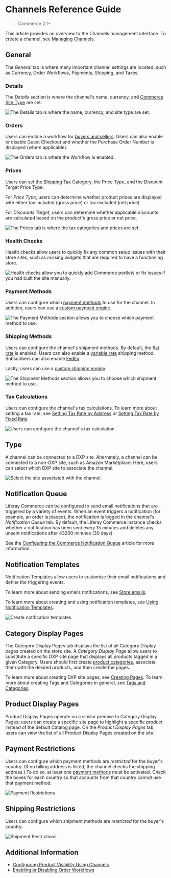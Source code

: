 # Channels Reference Guide

> Commerce 2.1+

This article provides an overview to the Channels management interface. To create a channel, see [Managing Channels](./managing-channels.md).

## General

The _General_ tab is where many important channel settings are located, such as Currency, Order Workflows, Payments, Shipping, and Taxes.

### Details

The _Details_ section is where the channel's name, currency, and [Commerce Site Type](../../../starting-a-store/sites-and-site-types.md) are set.

![The Details tab is where the name, currency, and site type are set.](./channels-reference-guide/images/01.png)

### Orders

Users can enable a workflow for [buyers and sellers](../../../orders-and-fulfillment/order-workflows/introduction-to-order-workflows.md). Users can also enable or disable Guest Checkout and whether the Purchase Order Number is displayed (where applicable).

![The Orders tab is where the Workflow is enabled.](./channels-reference-guide/images/02.png)

### Prices

Users can set the [Shipping Tax Category](../../../store-administration/configuring-taxes/creating-tax-categories.md), the Price Type, and the Discount Target Price Type.

For _Price Type_, users can determine whether product prices are displayed with either tax included (gross price) or tax excluded (net price).

For _Discounts Target_, users can determine whether applicable discounts are calculated based on the product's gross price or net price.

![The Prices tab is where the tax categories and prices are set.](./channels-reference-guide/images/03.png)

### Health Checks

Health checks allow users to quickly fix any common setup issues with their store sites, such as missing widgets that are required to have a functioning store.

![Health checks allow you to quickly add Commerce portlets or fix issues if you had built the site manually.](./channels-reference-guide/images/04.png)

### Payment Methods

Users can configure which [payment methods](../../../store-administration/configuring-payment-methods/managing-payment-methods.md) to use for the channel. In addition, users can use a [custom payment engine](../../../developer-guide/implementing-a-new-payment-method.md).

![The Payment Methods section allows you to choose which payment method to use.](./channels-reference-guide/images/05.png)

### Shipping Methods

Users can configure the channel's shipment methods. By default, the [flat rate](../../../store-administration/configuring-shipping-methods/using-the-flat-rate-shipping-method.md) is enabled. Users can also enable a [variable rate](../../../store-administration/configuring-shipping-methods/using-the-variable-rate-shipping-method.md) shipping method. Subscribers can also enable [FedEx](../../../store-administration/configuring-shipping-methods/using-the-fedex-shipping-method.md).

Lastly, users can use a [custom shipping engine](../../../developer-guide/implementing-a-new-shipping-engine.md).

![The Shipment Methods section allows you to choose which shipment method to use.](./channels-reference-guide/images/06.png)

### Tax Calculations

Users can configure the channel's tax calculations. To learn more about setting a tax rate, see [Setting Tax Rate by Address](../../../store-administration/configuring-taxes/setting-tax-rate-by-address.md) or [Setting Tax Rate by Fixed Rate](../../../store-administration/configuring-taxes/setting-tax-rate-by-fixed-rate.md)

![Users can configure the channel's tax calculation.](./channels-reference-guide/images/07.png)

## Type

A channel can be connected to a DXP site. Alternately, a channel can be connected to a non-DXP site, such as Amazon Marketplace. Here, users can select which DXP site to associate the channel.

![Select the site associated with the channel.](./channels-reference-guide/images/10.png)

## Notification Queue

Liferay Commerce can be configured to send email notifications that are triggered by a variety of events. When an event triggers a notification (for example, an order is placed), the notification is logged in the channel's _Notification Queue_ tab. By default, the Liferay Commerce instance checks whether a notification has been sent every 15 minutes and deletes any unsent notifications after 43200 minutes (30 days).

See the [Configuring the Commerce Notification Queue](../../../store-administration/sending-emails/configuring-the-commerce-notification-queue.md) article for more information.

## Notification Templates

Notification Templates allow users to customize their email notifications and define the triggering events.

To learn more about sending emails notifications, see [Store emails](../../../store-administration/sending-emails/store-emails.md).

To learn more about creating and using notification templates, see [Using Notification Templates](../../../store-administration/sending-emails/using-notification-templates.md).

![Create notification templates.](./channels-reference-guide/images/11.png)

## Category Display Pages

The Category Display Pages tab displays the list of all Category Display pages created on the store site. A _Category Display Page_ allow users to substitute a specific DXP site page that displays all products tagged in a given Category. Users should first create [product categories](../products/organizing-your-catalog-with-product-categories.md), associate them with the desired products, and then create the pages.

To learn more about creating DXP site pages, see [Creating Pages](https://learn.liferay.com/dxp/7.x/en/site-building/creating_pages.html). To learn more about creating Tags and Categories in general, see [Tags and Categories](https://learn.liferay.com/dxp/7.x/en/content-authoring-and-management/tags_and_categories.html).

## Product Display Pages

Product Display Pages operate on a similar premise to Category Display Pages; users can create a specific site page to highlight a specific product instead of the default Catalog page. On the _Product Display Pages_ tab, users can view the list of all Product Display Pages created on the site.

## Payment Restrictions

Users can configure which payment methods are _restricted_ for the buyer's country. (If no billing address is listed, the channel checks the shipping address.) To do so, at least one [payment methods](../../../store-administration/configuring-payment-methods/managing-payment-methods.md) must be activated. Check the boxes for each country so that accounts from that country cannot use that payment method.

![Payment Restrictions](./channels-reference-guide/images/08.png)

## Shipping Restrictions

Users can configure which shipment methods are _restricted_ for the buyer's country.

![Shipment Restrictions](./channels-reference-guide/images/09.png)

<!--
## Punch Out

Users can manage their Punch Out procurement systems from here. Purchasing the additional Liferay Commerce Connector to PunchOut2Go ("PunchOut2Go Connector") is required. See [Liferay Commerce Connector to PunchOut2Go]() for more information.

-->

## Additional Information

* [Configuring Product Visibility Using Channels](./configuring-product-visibility-using-channels.md)
* [Enabling or Disabling Order Workflows](../../../orders-and-fulfillment/order-workflows/enabling-or-disabling-order-workflows.md)
